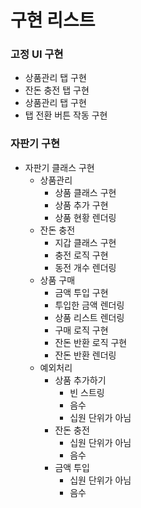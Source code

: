 구현 리스트
==========

### 고정 UI 구현

- 상품관리 탭 구현
- 잔돈 충전 탭 구현
- 상품관리 탭 구현
- 탭 전환 버튼 작동 구현

### 자판기 구현

- 자판기 클래스 구현
  - 상품관리
    - 상품 클래스 구현
    - 상품 추가 구현
    - 상품 현황 렌더링
  - 잔돈 충전
    - 지갑 클래스 구현
    - 충전 로직 구현
    - 동전 개수 렌더링
  - 상품 구매
    - 금액 투입 구현
    - 투입한 금액 렌더링
    - 상품 리스트 렌더링
    - 구매 로직 구현
    - 잔돈 반환 로직 구현
    - 잔돈 반환 렌더링
  - 예외처리
    - 상품 추가하기
      - 빈 스트링
      - 음수
      - 십원 단위가 아님
    - 잔돈 충전
      - 십원 단위가 아님
      - 음수
    - 금액 투입
      - 십원 단위가 아님
      - 음수
